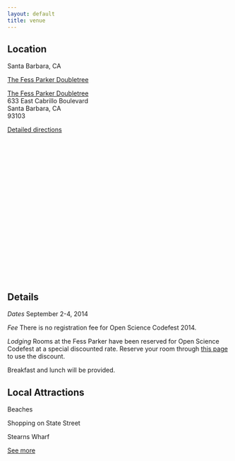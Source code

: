 ```yaml
---
layout: default
title: venue
---
```


<div class="container-fluid featured over-image" id="location">
	<h2>Location</h2>
    <p>Santa Barbara, CA</p>
    <p><a href="http://www.fessparkersantabarbarahotel.com/">The Fess Parker Doubletree</a><i class="fa fa-external-link"></i></p>
</div>
<div class="container-fluid" id="location-map">
    <div class="details">
	    <p><a href="http://www.fessparkersantabarbarahotel.com/">The Fess Parker Doubletree</a><i class="fa fa-external-link"></i> <br/>
	    633 East Cabrillo Boulevard <br/>
	    Santa Barbara, CA<br/>
	    93103</p>
    	<p><a href="http://www.fessparkersantabarbarahotel.com/map-and-directions/"> Detailed directions</a><i class="fa fa-external-link"></i></p>
   	</div>
    <script type="text/javascript" src="http://maps.google.com/maps/api/js?sensor=false"></script><div style="overflow:hidden;height:300px;"><div id="gmap_canvas"></div><style>#gmap_canvas img{max-width:none!important;background:none!important}#maps{width:1000px;font-size:10px;font-family:arial;text-align:right;}</style></div><script src="http://ajax.googleapis.com/ajax/libs/jquery/1.11.1/jquery.min.js"></script><script type="text/javascript">jQuery(document).ready(function(){jQuery('.gmap').hide();jQuery("#maps span").click(function() {var $this = $(this);$this.next("div").fadeToggle();$('.gmap').not($this.next("div")).fadeOut();});});</script><script type="text/javascript"> function init_map(){var myOptions = {zoom:14,center:new google.maps.LatLng(34.4169198,-119.67634700000002),mapTypeId: google.maps.MapTypeId.ROADMAP};map = new google.maps.Map(document.getElementById("gmap_canvas"), myOptions);marker = new google.maps.Marker({map: map,position: new google.maps.LatLng(34.4169198, -119.67634700000002)});infowindow = new google.maps.InfoWindow({content:"<b>The Fess Parker Doubletree</b><br/>633 East Cabrillo Boulevard<br/> Santa Barbara" });google.maps.event.addListener(marker, "click", function(){infowindow.open(map,marker);});infowindow.open(map,marker);}google.maps.event.addDomListener(window, 'load', init_map);</script><div id="maps"><span>Google Maps �� 2014</span></div>
	<div class="clear"></div>
</div>

<div class="container-fluid featured" id="details">
	<h2>Details</h2>
	<p><em>Dates</em> September 2-4, 2014</p>
	<p><em>Fee</em> There is no registration fee for Open Science Codefest 2014.</p>
	<p><em>Lodging</em> Rooms at the Fess Parker have been reserved for Open Science Codefest at a special discounted rate. Reserve your room through <a href="https://resweb.passkey.com/Resweb.do?mode=welcome_ei_new&eventID=11642573">this page</a> to use the discount. </p>
	<p>Breakfast and lunch will be provided.</p>
</div>

<div class="container-fluid featured over-image" id="attractions">
	<h2>Local Attractions</h2>
</div>
<div class="container-fluid featured over-image" id="beaches">
	<p>Beaches</p>
</div>
<div class="container-fluid featured over-image" id="statest">
	<p>Shopping on State Street</p>
</div>
<div class="container-fluid featured over-image" id="stearnswharf">
	<p>Stearns Wharf</p>
</div>
<div class="container-fluid featured halfheight" id="more-attractions">
	<p><a href="http://www.fessparkersantabarbarahotel.com/discover-santa-barbara/attractions/">See more</a><i class="fa fa-external-link"></i></p>
</div>

